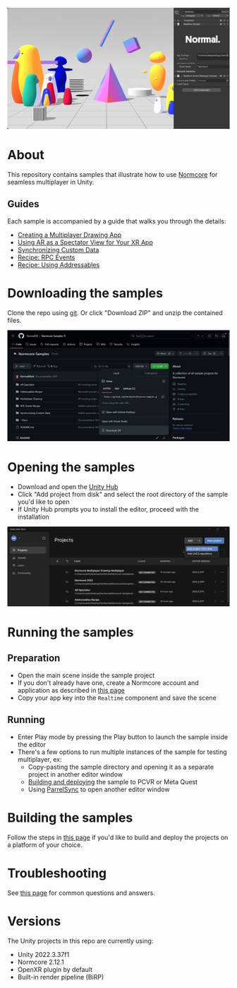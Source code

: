 ![](~Docs/Images/Header.jpg)

# About
This repository contains samples that illustrate how to use [Normcore](https://normcore.io/) for seamless multiplayer in Unity.

## Guides
Each sample is accompanied by a guide that walks you through the details:
* [Creating a Multiplayer Drawing App](https://normcore.io/documentation/guides/creating-a-multiplayer-drawing-app)
* [Using AR as a Spectator View for Your XR App](https://normcore.io/documentation/guides/using-ar-as-a-spectator-view)
* [Synchronizing Custom Data](https://normcore.io/documentation/realtime/synchronizing-custom-data)
* [Recipe: RPC Events](https://normcore.io/documentation/guides/recipes/rpc-events)
* [Recipe: Using Addressables](https://normcore.io/documentation/guides/recipes/using-addressables)

# Downloading the samples
Clone the repo using [git](https://docs.github.com/en/get-started/using-git/about-git). Or click "Download ZIP" and unzip the contained files.

![](~Docs/Images/DownloadZIP.jpg)

# Opening the samples
* Download and open the [Unity Hub](https://unity.com/unity-hub)
* Click "Add project from disk" and select the root directory of the sample you'd like to open
* If Unity Hub prompts you to install the editor, proceed with the installation

![](~Docs/Images/AddProjectFromDisk.jpg)

# Running the samples
## Preparation
* Open the main scene inside the sample project
* If you don't already have one, create a Normcore account and application as described in [this page](https://normcore.io/documentation/essentials/getting-started#creating-a-normcore-application)
* Copy your app key into the `Realtime` component and save the scene

## Running
* Enter Play mode by pressing the Play button to launch the sample inside the editor
* There's a few options to run multiple instances of the sample for testing multiplayer, ex:
  * Copy-pasting the sample directory and opening it as a separate project in another editor window
  * [Building and deploying](~Docs/Building.md) the sample to PCVR or Meta Quest
  * Using [ParrelSync](https://github.com/VeriorPies/ParrelSync) to open another editor window

# Building the samples
Follow the steps in [this page](~Docs/Building.md) if you'd like to build and deploy the projects on a platform of your choice.

# Troubleshooting
See [this page](~Docs/Troubleshooting.md) for common questions and answers.

# Versions
The Unity projects in this repo are currently using:

* Unity 2022.3.37f1
* Normcore 2.12.1
* OpenXR plugin by default
* Built-in render pipeline (BiRP)
